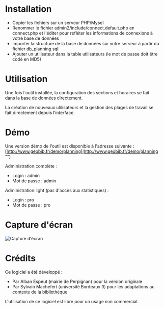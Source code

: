 Installation
============
* Copier les fichiers sur un serveur PHP/Mysql
* Renommer le fichier admin2/include/connect.default.php en connect.php et l'éditer pour refléter les informations de connexions à votre base de données
* Importer la structure de la base de données sur votre serveur à partir du fichier db_planning.sql
* Ajouter un utilisateur dans la table utilisateurs (le mot de passe doit être codé en MD5)

Utilisation
===========
Une fois l'outil installée, la configuration des sections et horaires se fait dans la base de données directement.

La création de nouveaux utilisateurs et la gestion des plages de travail se fait directement depuis l'interface.

Démo
====
Une version démo de l'outil est disponible à l'adresse suivante : [http://www.geobib.fr/demo/planning](http://www.geobib.fr/demo/planning "")

Administration complète : 
* Login : admin
* Mot de passe : admin

Administration light (pas d'accès aux statistiques) :
* Login : pro
* Mot de passe : pro


Capture d'écran
===============
![Capture d'écran](https://github.com/symac/planning/blob/master/img/capture.png?raw=true "Capture d'écran")

Crédits
=======
Ce logiciel a été développé : 
* Par Alban Espeut (mairie de Perpignan) pour la version originale
* Par Sylvain Machefert (université Bordeaux 3) pour les adaptations au contexte de la bibliothèque

L'utilisation de ce logiciel est libre pour un usage non commercial.